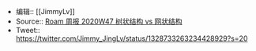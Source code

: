 - 编辑:: [[JimmyLv]]
- Source:: [Roam 周报 2020W47 树状结构 vs 网状结构](https://roamresearch.com/#/app/Note-Tasking/page/cCVsBsyc7)
- Tweet:: https://twitter.com/Jimmy_JingLv/status/1328733263234428929?s=20
